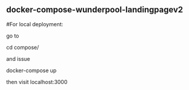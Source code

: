 ## docker-compose-wunderpool-landingpagev2


#For local deployment:

go to 

  cd compose/

and issue

  docker-compose up

then visit localhost:3000
